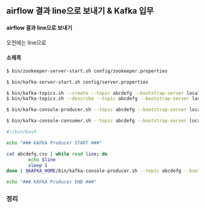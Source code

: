 ## airflow 결과 line으로 보내기 & Kafka 입무

#### airflow 결과 line으로 보내기

오전에는 line으로 

#### 소제목
```bash
$ bin/zookeeper-server-start.sh config/zookeeper.properties
```

```bash
$ bin/kafka-server-start.sh config/server.properties
```
```bash
$ bin/kafka-topics.sh --create --topic abcdefg --bootstrap-server localhost:9092
$ bin/kafka-topics.sh --describe --topic abcdefg --bootstrap-server localhost:9092
```


```bash
$ bin/kafka-console-producer.sh --topic abcdefg --bootstrap-server localhost:9092
```
```bash
$ bin/kafka-console-consumer.sh --topic abcdefg --bootstrap-server localhost:9092
```

```bash
#!/bin/bash

echo "### KAFKA Producer START ###"

cat abcdefg.csv | while read line; do
        echo $line
        sleep 1
done | $KAFKA_HOME/bin/kafka-console-producer.sh --topic abcdefg --bootstrap-server localhost:9092

echo "### KAFKA Producer END ###"
```


### 정리
